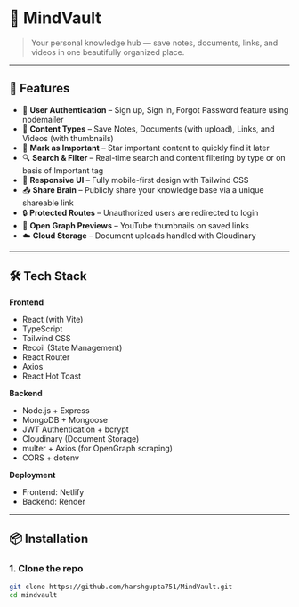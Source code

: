 # 🧠 MindVault

> Your personal knowledge hub — save notes, documents, links, and videos in one beautifully organized place.


---

## 🚀 Features

- 🔐 **User Authentication** – Sign up, Sign in, Forgot Password feature using nodemailer
- 📂 **Content Types** – Save Notes, Documents (with upload), Links, and Videos (with thumbnails)
- 📌 **Mark as Important** – Star important content to quickly find it later
- 🔍 **Search & Filter** – Real-time search and content filtering by type or on basis of Important tag
- 🎨 **Responsive UI** – Fully mobile-first design with Tailwind CSS
- 📤 **Share Brain** – Publicly share your knowledge base via a unique shareable link
- 🔒 **Protected Routes** – Unauthorized users are redirected to login
- 📄 **Open Graph Previews** – YouTube thumbnails on saved links
- ☁️ **Cloud Storage** – Document uploads handled with Cloudinary

---

## 🛠 Tech Stack

**Frontend**  
- React (with Vite)
- TypeScript
- Tailwind CSS
- Recoil (State Management)
- React Router
- Axios
- React Hot Toast

**Backend**  
- Node.js + Express
- MongoDB + Mongoose
- JWT Authentication + bcrypt
- Cloudinary (Document Storage)
- multer + Axios (for OpenGraph scraping)
- CORS + dotenv

**Deployment**  
- Frontend: Netlify  
- Backend: Render

---

## 📦 Installation

### 1. Clone the repo

```bash
git clone https://github.com/harshgupta751/MindVault.git
cd mindvault
